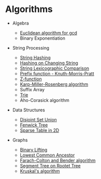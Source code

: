 # Algorithms

* Algebra
    * [Euclidean algorithm for gcd](algebra/euclid.cc)
    * Binary Exponentiation

* String Processing
    * [String Hashing](strings/hashing.cc)
    * [Hashing on Changing String](strings/dynamic_hash.cc)
    * [String Lexicographic Comparison](strings/lexic_comp.cc)
    * [Prefix function - Knuth-Morris-Pratt](strings/kmp.cc)
    * [Z-function](strings/z-algorithm.cc)
    * [Karp-Miller-Rosenberg algorithm](strings/kmr.cc)
    * Suffix Array
    * [Trie](strings/trie.cc)
    * Aho-Corasick algorithm

* Data Structures
    * [Disjoint Set Union](data-structures/disjoint_set.cc)
    * [Fenwick Tree](data-structures/fenwick_tree.cc)
    * [Sparse Table in 2D](data-structures/sparse_table_2d.cc)

* Graphs
    * [Binary Lifting](graphs/lca.cc)
    * [Lowest Common Ancestor](graphs/lca2.cc)
    * [Farach-Colton and Bender algorithm](graphs/lca3.cc)
    * [Segment Tree on Rootet Tree](graphs/subtree.cc)
    * [Kruskal's algorithm](graphs/kruskal.cc)
